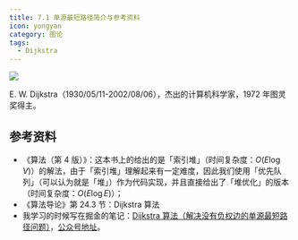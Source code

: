 ```yaml
---
title: 7.1 单源最短路径简介与参考资料
icon: yongyan
category: 图论
tags:
  - Dijkstra
---
```


![](https://tva1.sinaimg.cn/large/008i3skNgy1gxa95zwh7pj30w60eajs1.jpg)

E. W. Dijkstra（1930/05/11-2002/08/06），杰出的计算机科学家，1972 年图灵奖得主。

## 参考资料

+ 《算法（第 4 版）》：这本书上的给出的是「索引堆」（时间复杂度：$O(E \log V)$）的解法，由于「索引堆」理解起来有一定难度，因此我们使用「优先队列」（可以认为就是「堆」）作为代码实现，并且直接给出了「堆优化」的版本（时间复杂度：$O(E\log E)$）；
+ 《算法导论》第 24.3 节：Dijkstra 算法
+ 我学习的时候写在掘金的笔记：[Dijkstra 算法（解决没有负权边的单源最短路径问题）](https://juejin.im/post/6857030974631313422)，[公众号地址](https://mp.weixin.qq.com/s/Gzm00enOVtyMZe_Qc-UIaw)。






